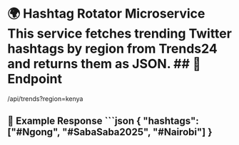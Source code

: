 
# 🌍 Hashtag Rotator Microservice This service fetches trending Twitter hashtags by region from Trends24 and returns them as JSON. ## 📡 Endpoint 

/api/trends?region=kenya

## 🧪 Example Response ```json { "hashtags": ["#Ngong", "#SabaSaba2025", "#Nairobi"] } 
